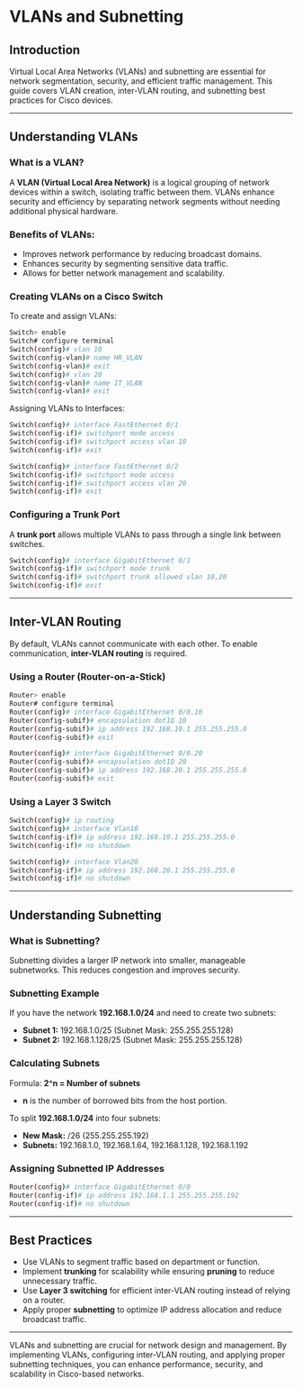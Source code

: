 # VLANs and Subnetting

## Introduction

Virtual Local Area Networks (VLANs) and subnetting are essential for network segmentation, security, and efficient traffic management. This guide covers VLAN creation, inter-VLAN routing, and subnetting best practices for Cisco devices.

---

## Understanding VLANs

### What is a VLAN?

A **VLAN (Virtual Local Area Network)** is a logical grouping of network devices within a switch, isolating traffic between them. VLANs enhance security and efficiency by separating network segments without needing additional physical hardware.

### Benefits of VLANs:

- Improves network performance by reducing broadcast domains.
- Enhances security by segmenting sensitive data traffic.
- Allows for better network management and scalability.

### Creating VLANs on a Cisco Switch

To create and assign VLANs:
```bash
Switch> enable
Switch# configure terminal
Switch(config)# vlan 10
Switch(config-vlan)# name HR_VLAN
Switch(config-vlan)# exit
Switch(config)# vlan 20
Switch(config-vlan)# name IT_VLAN
Switch(config-vlan)# exit
```

Assigning VLANs to Interfaces:
```bash
Switch(config)# interface FastEthernet 0/1
Switch(config-if)# switchport mode access
Switch(config-if)# switchport access vlan 10
Switch(config-if)# exit

Switch(config)# interface FastEthernet 0/2
Switch(config-if)# switchport mode access
Switch(config-if)# switchport access vlan 20
Switch(config-if)# exit
```

### Configuring a Trunk Port

A **trunk port** allows multiple VLANs to pass through a single link between switches.
```bash
Switch(config)# interface GigabitEthernet 0/1
Switch(config-if)# switchport mode trunk
Switch(config-if)# switchport trunk allowed vlan 10,20
Switch(config-if)# exit
```

---

## Inter-VLAN Routing

By default, VLANs cannot communicate with each other. To enable communication, **inter-VLAN routing** is required.

### Using a Router (Router-on-a-Stick)

```bash
Router> enable
Router# configure terminal
Router(config)# interface GigabitEthernet 0/0.10
Router(config-subif)# encapsulation dot1Q 10
Router(config-subif)# ip address 192.168.10.1 255.255.255.0
Router(config-subif)# exit

Router(config)# interface GigabitEthernet 0/0.20
Router(config-subif)# encapsulation dot1Q 20
Router(config-subif)# ip address 192.168.20.1 255.255.255.0
Router(config-subif)# exit
```

### Using a Layer 3 Switch

```bash
Switch(config)# ip routing
Switch(config)# interface Vlan10
Switch(config-if)# ip address 192.168.10.1 255.255.255.0
Switch(config-if)# no shutdown

Switch(config)# interface Vlan20
Switch(config-if)# ip address 192.168.20.1 255.255.255.0
Switch(config-if)# no shutdown
```

---

## Understanding Subnetting

### What is Subnetting?

Subnetting divides a larger IP network into smaller, manageable subnetworks. This reduces congestion and improves security.

### Subnetting Example

If you have the network **192.168.1.0/24** and need to create two subnets:

- **Subnet 1:** 192.168.1.0/25 (Subnet Mask: 255.255.255.128)
- **Subnet 2:** 192.168.1.128/25 (Subnet Mask: 255.255.255.128)

### Calculating Subnets

Formula: **2^n = Number of subnets**

- **n** is the number of borrowed bits from the host portion.

To split **192.168.1.0/24** into four subnets:

- **New Mask:** /26 (255.255.255.192)
- **Subnets:** 192.168.1.0, 192.168.1.64, 192.168.1.128, 192.168.1.192

### Assigning Subnetted IP Addresses

```bash
Router(config)# interface GigabitEthernet 0/0
Router(config-if)# ip address 192.168.1.1 255.255.255.192
Router(config-if)# no shutdown
```

---

## Best Practices

- Use VLANs to segment traffic based on department or function.
- Implement **trunking** for scalability while ensuring **pruning** to reduce unnecessary traffic.
- Use **Layer 3 switching** for efficient inter-VLAN routing instead of relying on a router.
- Apply proper **subnetting** to optimize IP address allocation and reduce broadcast traffic.

---


VLANs and subnetting are crucial for network design and management. By implementing VLANs, configuring inter-VLAN routing, and applying proper subnetting techniques, you can enhance performance, security, and scalability in Cisco-based networks.

